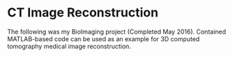 # CT Image Reconstruction
The following was my BioImaging project (Completed May 2016). 
Contained MATLAB-based code can be used as an example for 3D computed tomography medical image reconstruction.